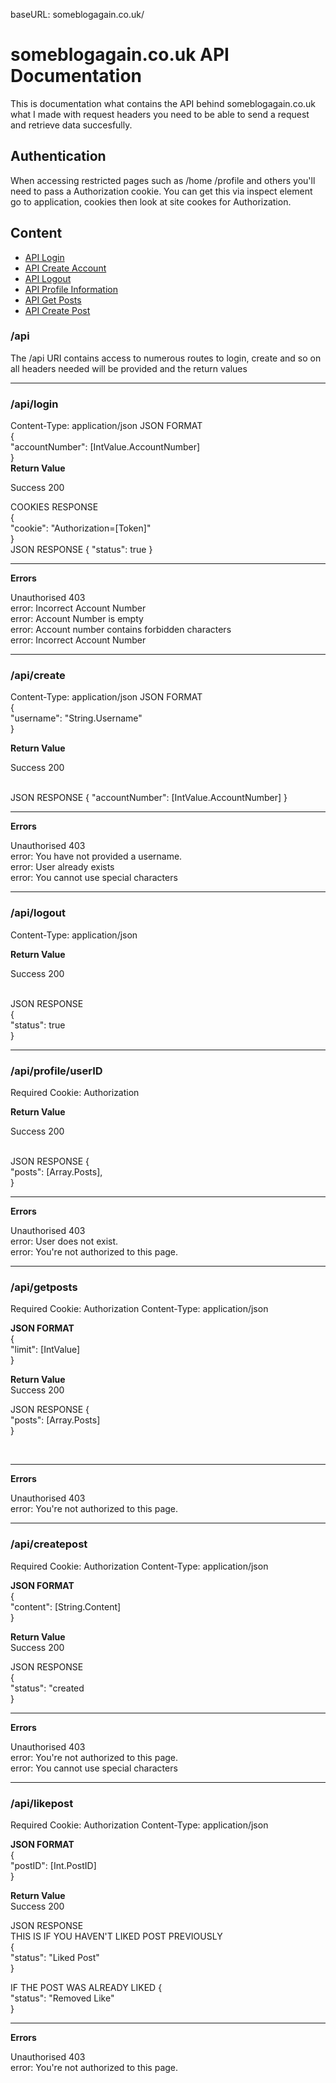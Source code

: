 baseURL: someblogagain.co.uk/

<h1> someblogagain.co.uk API Documentation </h1>

This is documentation what contains the API behind someblogagain.co.uk what I made with request headers you need to be able to send a request and retrieve data succesfully.

<h2>Authentication</h2>

When accessing restricted pages such as /home /profile and others you'll need to pass a Authorization cookie. You can get this via inspect element go to application, cookies then look at site cookes for Authorization.

<h2>Content</h2>

<ul>
    <li><a href="#apilogin">API Login</a></li>
    <li><a href="#apicreate">API Create Account</a></li>
    <li><a href="#apilogout">API Logout</a></li>
    <li><a href="#apiprofileuserid">API Profile Information</a></li>
    <li><a href="#apigetposts">API Get Posts</a></li>
    <li><a href="#apicreatepost">API Create Post</a></li>
</ul>

<h3>/api</h3>

The /api URI contains access to numerous routes to login, create and so on all headers needed will be provided and the return values

<hr>

<h3>/api/login</h3>

Content-Type: application/json
JSON FORMAT
<br>
{
    <br>
    "accountNumber": [IntValue.AccountNumber]
    <br>
}
<br>
<b>Return Value</b>

Success 200

COOKIES RESPONSE<br>
{<br>
    "cookie": "Authorization=[Token]"
    <br>
}
<br>
JSON RESPONSE
{
    "status": true
}

<hr>

<b>Errors</b>

Unauthorised 403<br>
error: Incorrect Account Number<br>
error: Account Number is empty<br>
error: Account number contains forbidden characters<br>
error: Incorrect Account Number<br>

<hr>

<h3>/api/create</h3>

Content-Type: application/json
JSON FORMAT
<br>
{
    <br>
    "username": "String.Username"
    <br>
}
<br>

<b>Return Value</b>

Success 200

<br>
JSON RESPONSE
{
    "accountNumber": [IntValue.AccountNumber]
}

<hr>

<b>Errors</b>

Unauthorised 403<br>
error: You have not provided a username.<br>
error: User already exists<br>
error: You cannot use special characters

<hr>

<h3>/api/logout</h3>

Content-Type: application/json

<b>Return Value</b>

Success 200

<br>
JSON RESPONSE
<br>
{
    <br>
    "status": true
    <br>
}

<hr>

<h3>/api/profile/userID</h3>

Required Cookie: Authorization

<b>Return Value</b>

Success 200

<br>
JSON RESPONSE
{
    <br>
    "posts": [Array.Posts],
    <br>
}

<hr>

<b>Errors</b>

Unauthorised 403<br>
error: User does not exist.<br>
error: You're not authorized to this page.<br>

<hr>

<h3>/api/getposts</h3>

Required Cookie: Authorization
Content-Type: application/json

<b>JSON FORMAT</b>
<br>
{
    <br>
    "limit": [IntValue]
    <br>
}

<b>Return Value</b>
<br>
Success 200

JSON RESPONSE
{
    <br>
    "posts": [Array.Posts]
    <br>
}

<br>

<hr>

<b>Errors</b>

Unauthorised 403<br>
error: You're not authorized to this page.<br>

<hr>

<h3>/api/createpost</h3>

Required Cookie: Authorization
Content-Type: application/json

<b>JSON FORMAT</b>
<br>
{
    <br>
    "content": [String.Content]
    <br>
}

<b>Return Value</b>
<br>
Success 200

JSON RESPONSE<br>
{
    <br>
    "status": "created
    <br>
}

<hr>

<b>Errors</b>

Unauthorised 403<br>
error: You're not authorized to this page.<br>
error: You cannot use special characters<br>

<hr>

<h3>/api/likepost</h3>

Required Cookie: Authorization
Content-Type: application/json

<b>JSON FORMAT</b>
<br>
{
    <br>
    "postID": [Int.PostID]
    <br>
}

<b>Return Value</b>
<br>
Success 200

JSON RESPONSE<br>
THIS IS IF YOU HAVEN'T LIKED POST PREVIOUSLY<Br>
{
    <br>
    "status": "Liked Post"
    <br>
}

IF THE POST WAS ALREADY LIKED
{
    <br>
    "status": "Removed Like"
    <br>
}

<hr>

<b>Errors</b>

Unauthorised 403<br>
error: You're not authorized to this page.<br>